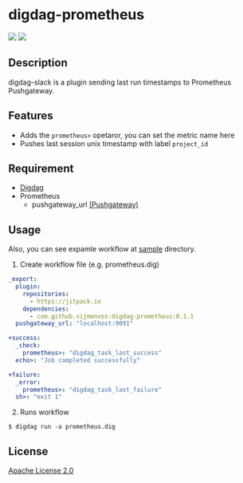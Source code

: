 # digdag-prometheus
[![](https://jitpack.io/v/sijmenvos/digdag-prometheus.svg?style=flat-square)](https://jitpack.io/#sijmenvos/digdag-prometheus)
[![](https://jitpack.io/v/sijmenvos/digdag-prometheus/month.svg?style=flat-square)](https://jitpack.io/#sijmenvos/digdag-prometheus)

## Description
digdag-slack is a plugin sending last run timestamps to Prometheus Pushgateway.

## Features

- Adds the `prometheus>` opetaror, you can set the metric name here
- Pushes last session unix timestamp with label `project_id`

## Requirement

- [Digdag](https://www.digdag.io/)
- Prometheus
  - pushgateway_url [(Pushgateway)](https://github.com/prometheus/pushgateway)

## Usage
Also, you can see expamle workflow at [sample](https://github.com/sijmenvos/digdag-prometheus/tree/master/sample) directory.

1. Create workflow file (e.g. prometheus.dig)

  ```yaml
  _export:
    plugin:
      repositories:
        - https://jitpack.io
      dependencies:
        - com.github.sijmenvos:digdag-prometheus:0.1.1
    pushgateway_url: "localhost:9091"

  +success:
    _check:
      prometheus>: "digdag_task_last_success"
    echo>: "Job completed successfully"

  +failure:
    _error:
      prometheus>: "digdag_task_last_failure"
    sh>: "exit 1"

  ```

2. Runs workflow
  ```console
  $ digdag run -a prometheus.dig
  ```

## License

[Apache License 2.0](LICENSE)
